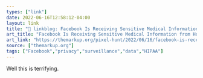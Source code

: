 ```yaml
---
types: ["link"]
date: 2022-06-16T12:58:12-04:00
layout: link
title: "🔗 linkblog: Facebook Is Receiving Sensitive Medical Information from Hospital Websites – The Markup'"
art_title: "Facebook Is Receiving Sensitive Medical Information from Hospital Websites – The Markup"
art_link: "https://themarkup.org/pixel-hunt/2022/06/16/facebook-is-receiving-sensitive-medical-information-from-hospital-websites"
source: ["themarkup.org"]
tags: ["Facebook","privacy","surveillance","data","HIPAA"]
---
```

Well this is terrifying.
 

